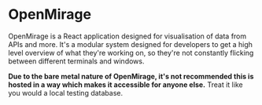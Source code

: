 # OpenMirage
OpenMirage is a React application designed for visualisation of data from APIs and more. It's a modular system designed for developers to get a high level overview of what they're working on, so they're not constantly flicking between different terminals and windows.

**Due to the bare metal nature of OpenMirage, it's not recommended this is hosted in a way which makes it accessible for anyone else.** Treat it like you would a local testing database.